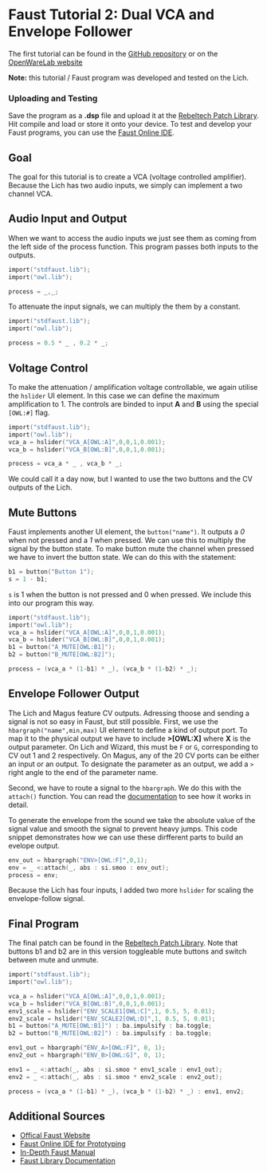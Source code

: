 # Faust Tutorial 2: Dual VCA and Envelope Follower
The first tutorial can be found in the [GitHub repository](https://github.com/pingdynasty/OpenWareLab/blob/master/Faust/FaustTutorial1_GettingStarted.md) or on the [OpenWareLab website](https://www.openwarelab.org/Faust/FaustTutorial1_GettingStarted.html)

**Note:** this tutorial / Faust program was developed and tested on the Lich.

### Uploading and Testing
Save the program as a **.dsp** file and upload it at the [Rebeltech Patch Library](https://www.rebeltech.org/patch-library/create-patch). Hit compile and load or store it onto your device. To test and develop your Faust programs, you can use the [Faust Online IDE](https://faustide.grame.fr/).

## Goal
The goal for this tutorial is to create a VCA (voltage controlled amplifier). Because the Lich has two audio inputs, we simply can implement a two channel VCA.

## Audio Input and Output
When we want to access the audio inputs we just see them as coming from the left side of the process function.
This program passes both inputs to the outputs.
```c
import("stdfaust.lib");
import("owl.lib");

process = _,_;
```
To attenuate the input signals, we can multiply the them by a constant.
```c
import("stdfaust.lib");
import("owl.lib");

process = 0.5 * _ , 0.2 * _;
```

## Voltage Control
To make the attenuation / amplification voltage controllable, we again utilise the `hslider` UI element. In this case we can define the maximum amplification to 1. The controls are binded to input **A** and **B** using the special `[OWL:#]` flag.
```c
import("stdfaust.lib");
import("owl.lib");
vca_a = hslider("VCA_A[OWL:A]",0,0,1,0.001);
vca_b = hslider("VCA_B[OWL:B]",0,0,1,0.001);

process = vca_a * _ , vca_b * _;
```
We could call it a day now, but I wanted to use the two buttons and the CV outputs of the Lich.

## Mute Buttons
Faust implements another UI element, the `button("name")`. It outputs a *0* when not pressed and a *1* when pressed. We can use this to multiply the signal by the button state. To make button mute the channel when pressed we have to invert the button state. We can do this with the statement:
```c
b1 = button("Button 1");
s = 1 - b1;
```
`s` is 1 when the button is not pressed and 0 when pressed. We include this into our program this way.
```c
import("stdfaust.lib");
import("owl.lib");
vca_a = hslider("VCA_A[OWL:A]",0,0,1,0.001);
vca_b = hslider("VCA_B[OWL:B]",0,0,1,0.001);
b1 = button("A_MUTE[OWL:B1]");
b2 = button("B_MUTE[OWL:B2]");

process = (vca_a * (1-b1) * _), (vca_b * (1-b2) * _);
```

## Envelope Follower Output
The Lich and Magus feature CV outputs. Adressing thoose and sending a signal is not so easy in Faust, but still possible. First, we use the `hbargraph("name",min,max)` UI element to define a kind of output port. To map it to the physical output we have to include **>[OWL:X]** where **X** is the output parameter. On Lich and Wizard, this must be `F` or `G`, corresponding to CV out 1 and 2 respectively. On Magus, any of the 20 CV ports can be either an input or an output. To designate the parameter as an output, we add a `>` right angle to the end of the parameter name.

Second, we have to route a signal to the `hbargraph`. We do this with the `attach()` function. You can read the [documentation](https://faustdoc.grame.fr/manual/syntax/#attach-primitive) to see how it works in detail.

To generate the envelope from the sound we take the absolute value of the signal value and smooth the signal to prevent heavy jumps. This code snippet demonstrates how we can use these dirfferent parts to build an evelope output.
```c
env_out = hbargraph("ENV>[OWL:F]",0,1);
env = _ <:attach(_, abs : si.smoo : env_out);
process = env;
```
Because the Lich has four inputs, I added two more `hslider` for scaling the envelope-follow signal.

## Final Program
The final patch can be found in the [Rebeltech Patch Library](https://www.rebeltech.org/patch-library/patch/_Lich_2xVCA_EnvFollow/). Note that buttons b1 and b2 are in this version toggleable mute buttons and switch between mute and unmute.
```c
import("stdfaust.lib");
import("owl.lib");

vca_a = hslider("VCA_A[OWL:A]",0,0,1,0.001);
vca_b = hslider("VCA_B[OWL:B]",0,0,1,0.001);
env1_scale = hslider("ENV_SCALE1[OWL:C]",1, 0.5, 5, 0.01);
env2_scale = hslider("ENV_SCALE2[OWL:D]",1, 0.5, 5, 0.01);
b1 = button("A_MUTE[OWL:B1]") : ba.impulsify : ba.toggle;
b2 = button("B_MUTE[OWL:B2]") : ba.impulsify : ba.toggle;

env1_out = hbargraph("ENV_A>[OWL:F]", 0, 1);
env2_out = hbargraph("ENV_B>[OWL:G]", 0, 1);

env1 = _ <:attach(_, abs : si.smoo * env1_scale : env1_out);
env2 = _ <:attach(_, abs : si.smoo * env2_scale : env2_out);

process = (vca_a * (1-b1) * _), (vca_b * (1-b2) * _) : env1, env2;
```


## Additional Sources 
* [Offical Faust Website](https://faust.grame.fr/)
* [Faust Online IDE for Prototyping](https://faustide.grame.fr/)
* [In-Depth Faust Manual](https://faustdoc.grame.fr/manual/introduction/)
* [Faust Library Documentation](https://faustlibraries.grame.fr/)
